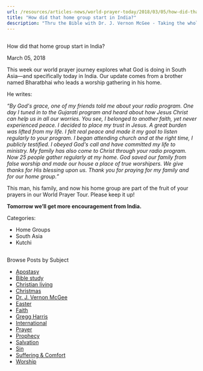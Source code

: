 ```yaml
---
url: /resources/articles-news/world-prayer-today/2018/03/05/how-did-that-home-group-start-in-india
title: "How did that home group start in India?"
description: "Thru the Bible with Dr. J. Vernon McGee - Taking the whole Word to the whole world"
---
```







## 
 How did that home group start in India?


March 05, 2018
![]()




This week our world prayer journey explores what God is doing in South Asia—and specifically today in India. Our update comes from a brother named Bharatbhai who leads a worship gathering in his home. 


He writes: 


*“By God's grace, one of my friends told me about your radio program. One day I tuned in to the Gujarati program and heard about how Jesus Christ can help us in all our worries. You see, I belonged to another faith, yet never experienced peace. I decided to place my trust in Jesus. A great burden was lifted from my life. I felt real peace and made it my goal to listen regularly to your program. I began attending church and at the right time, I publicly testified. I obeyed God's call and have committed my life to ministry. My family has also come to Christ through your radio program. Now 25 people gather regularly at my home. God saved our family from false worship and made our house a place of true worshipers. We give thanks for His blessing upon us. Thank you for praying for my family and for our home group.”*


This man, his family, and now his home group are part of the fruit of your prayers in our World Prayer Tour. Please keep it up! 


**Tomorrow we’ll get more encouragement from India.** 



Categories: 


* Home Groups
* South Asia
* Kutchi









## 
 Browse Posts by Subject


* [Apostasy](/resources/articles-news/-in-tags/tags/Apostasy)
* [Bible study](/resources/articles-news/-in-tags/tags/Bible-study)
* [Christian living](/resources/articles-news/-in-tags/tags/Christian-living)
* [Christmas](/resources/articles-news/-in-tags/tags/Christmas)
* [Dr. J. Vernon McGee](/resources/articles-news/-in-tags/tags/Dr-J-Vernon-McGee)
* [Easter](/resources/articles-news/-in-tags/tags/easter)
* [Faith](/resources/articles-news/-in-tags/tags/Faith)
* [Gregg Harris](/resources/articles-news/-in-tags/tags/Gregg-Harris)
* [International](/resources/articles-news/-in-tags/tags/International)
* [Prayer](/resources/articles-news/-in-tags/tags/prayer)
* [Prophecy](/resources/articles-news/-in-tags/tags/Prophecy)
* [Salvation](/resources/articles-news/-in-tags/tags/Salvation)
* [Sin](/resources/articles-news/-in-tags/tags/sin)
* [Suffering & Comfort](/resources/articles-news/-in-tags/tags/Suffering-Comfort)
* [Worship](/resources/articles-news/-in-tags/tags/worship)






